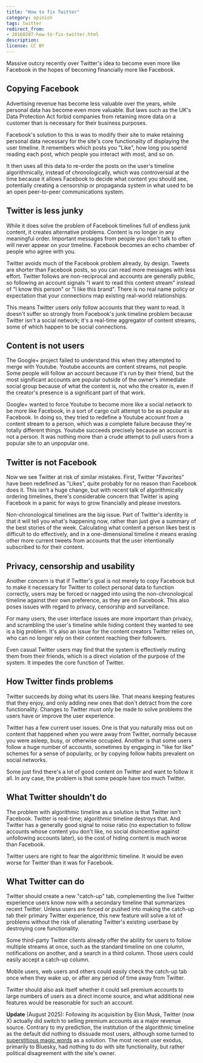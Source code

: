 ```yaml
---
title: "How to fix Twitter"
category: opinion
tags: twitter
redirect_from:
- 20160207-how-to-fix-twitter.html
description: 
license: CC BY
---
```


Massive outcry recently over Twitter's idea to become even more like Facebook in
the hopes of becoming financially more like Facebook.

## Copying Facebook

Advertising revenue has become less valuable over the years, while personal data
has become even more valuable. But laws such as the UK's Data Protection Act
forbid companies from retaining more data on a customer than is necessary for
their business purposes.

Facebook's solution to this is was to modify their site to make retaining
personal data necessary for the site's core functionality of displaying the user
timeline. It remembers which posts you "Like", how long you spend reading each
post, which people you interact with most, and so on.

It then uses all this data to re-order the posts on the user's timeline
algorithmically, instead of chronologically, which was controversial at the time
because it allows Facebook to decide what content you should see, potentially
creating a censorship or propaganda system in what used to be an open
peer-to-peer communications system.

## Twitter is less junky

While it does solve the problem of Facebook timelines full of endless junk
content, it creates alternative problems. Content is no longer in any meaningful
order. Important messages from people you don't talk to often will never appear
on your timeline. Facebook becomes an echo chamber of people who agree with you.

Twitter avoids much of the Facebook problem already, by design. Tweets are
shorter than Facebook posts, so you can read more messages with less effort.
Twitter follows are non-reciprocal and accounts are generally public, so
following an account signals "I want to read this content stream" instead of "I
know this person" or "I like this brand". There is no real name policy or
expectation that your connections map existing real-world relationships.

This means Twitter users only follow accounts that they want to read. It doesn't
suffer so strongly from Facebook's junk timeline problem because Twitter isn't a
social network; it's a real-time aggregator of content streams, some of which
happen to be social connections.

## Content is not users

The Google+ project failed to understand this when they attempted to merge with
Youtube. Youtube accounts are content streams, not people. Some people will
follow an account because it's run by their friend, but the most significant
accounts are popular outside of the owner's immediate social group because of
what the content is, not who the creator is, even if the creator's presence is a
significant part of that work.

Google+ wanted to force Youtube to become more like a social network to be more
like Facebook, in a sort of cargo cult attempt to be as popular as Facebook. In
doing so, they tried to redefine a Youtube account from a content stream to a
person, which was a complete failure because they're totally different things.
Youtube succeeds precisely because an account is not a person. It was nothing
more than a crude attempt to pull users from a popular site to an unpopular one.

## Twitter is not Facebook

Now we see Twitter at risk of similar mistakes. First, Twitter "Favorites" have
been redefined as "Likes", quite probably for no reason than Facebook does it.
This isn't a huge change, but with recent talk of algorithmically ordering
timelines, there's considerable concern that Twitter is aping Facebook in a
panic for ways to grow financially and please investors.

Non-chronological timelines are the big issue. Part of Twitter's identity is
that it will tell you what's happening now, rather than just give a summary of
the best stories of the week. Calculating what content a person likes best is
difficult to do effectively, and in a one-dimensional timeline it means erasing
other more current tweets from accounts that the user intentionally subscribed
to for their content.

## Privacy, censorship and usability

Another concern is that if Twitter's goal is not merely to copy Facebook but to
make it necessary for Twitter to collect personal data to function correctly,
users may be forced or nagged into using the non-chronological timeline against
their own preference, as they are on Facebook. This also poses issues with
regard to privacy, censorship and surveillance.

For many users, the user interface issues are more important than privacy, and
scrambling the user's timeline while hiding content they wanted to see is a big
problem. It's also an issue for the content creators Twitter relies on, who can
no longer rely on their content reaching their followers.

Even casual Twitter users may find that the system is effectively muting them
from their friends, which is a direct violation of the purpose of the system.
It impedes the core function of Twitter.

## How Twitter finds problems

Twitter succeeds by doing what its users like. That means keeping features that
they enjoy, and only adding new ones that don't detract from the core
functionality. Changes to Twitter must only be made to solve problems the users
have or improve the user experience.

Twitter has a few current user issues. One is that you naturally miss out on
content that happened when you were away from Twitter, normally because you were
asleep, busy, or otherwise occupied. Another is that some users follow a huge
number of accounts, sometimes by engaging in "like for like" schemes for a sense
of popularity, or by copying follow habits prevalent on social networks.

Some just find there's a lot of good content on Twitter and want to follow it
all. In any case, the problem is that some people have too much Twitter.

## What Twitter shouldn't do

The problem with algorithmic timeline as a solution is that Twitter isn't
Facebook. Twitter is real-time; algorithmic timeline destroys that. And Twitter
has a generally good signal to noise ratio (no expectation to follow accounts
whose content you don't like, no social disincentive against unfollowing
accounts later), so the cost of hiding content is much worse than Facebook.

Twitter users are right to fear the algorithmic timeline. It would be even worse
for Twitter than it was for Facebook.

## What Twitter can do

Twitter should create a new "catch-up" tab, complementing the live Twitter
experience users know now with a secondary timeline that summarizes recent
Twitter. Unless users are forced or pushed into making the catch-up tab their
primary Twitter experience, this new feature will solve a lot of problems
without the risk of alienating Twitter's existing userbase by destroying core
functionality.

Some third-party Twitter clients already offer the ability for users to follow
multiple streams at once, such as the standard timeline on one column,
notifications on another, and a search in a third column. Those users could
easily accept a catch-up column.

Mobile users, web users and others could easily check the catch-up tab once when
they wake up, or after any period of time away from Twitter.

Twitter should also ask itself whether it could sell premium accounts to large
numbers of users as a direct income source, and what additional new features
would be reasonable for such an account.

**Update** (August 2025): Following its acquisition by Elon Musk, Twitter (now
X) actually did switch to selling premium accounts as a major revenue source.
Contrary to my prediction, the institution of the algorithmic timeline as the
default did nothing to dissuade most users, although some turned to
[superstitious magic words](/comp/twitter-filter-that-never-was.html) as a
solution. The most recent user exodus, primarily to Bluesky, had nothing to do
with site functionality, but rather political disagreement with the site's
owner.
